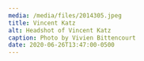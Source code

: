 ```yaml
---
media: /media/files/2014305.jpeg
title: Vincent Katz
alt: Headshot of Vincent Katz
caption: Photo by Vivien Bittencourt
date: 2020-06-26T13:47:00-0500
---
```


